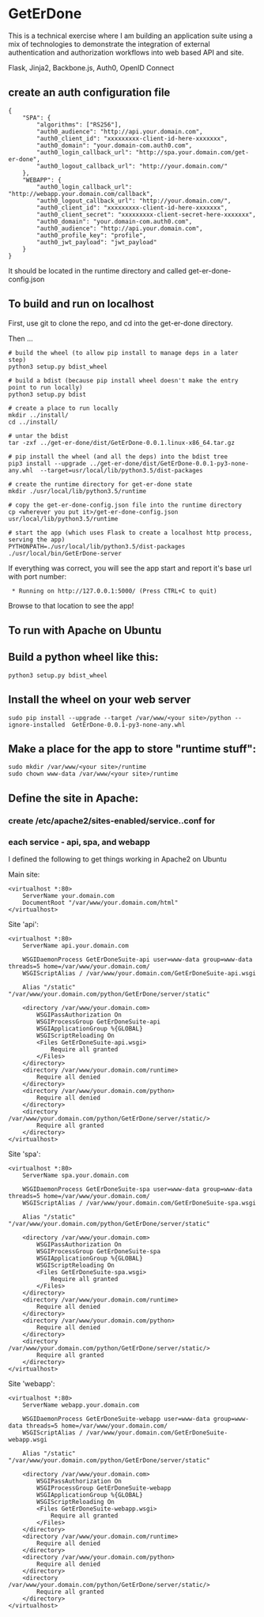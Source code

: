 # GetErDone

This is a technical exercise where I am building an application suite using a
mix of technologies to demonstrate the integration of external authentication
and authorization workflows into web based API and site.

Flask, Jinja2, Backbone.js, Auth0, OpenID Connect


## create an auth configuration file

```
{ 
    "SPA": { 
        "algorithms": ["RS256"],
        "auth0_audience": "http://api.your.domain.com",
        "auth0_client_id": "xxxxxxxxx-client-id-here-xxxxxxx",
        "auth0_domain": "your.domain-com.auth0.com",
        "auth0_login_callback_url": "http://spa.your.domain.com/get-er-done",
        "auth0_logout_callback_url": "http://your.domain.com/"
    },
    "WEBAPP": {
        "auth0_login_callback_url": "http://webapp.your.domain.com/callback",
        "auth0_logout_callback_url": "http://your.domain.com/",
        "auth0_client_id": "xxxxxxxxx-client-id-here-xxxxxxx",
        "auth0_client_secret": "xxxxxxxxx-client-secret-here-xxxxxxx",
        "auth0_domain": "your.domain-com.auth0.com",
        "auth0_audience": "http://api.your.domain.com",
        "auth0_profile_key": "profile",
        "auth0_jwt_payload": "jwt_payload"
    }
}
```

It should be located in the runtime directory and called get-er-done-config.json


## To build and run on localhost

First, use git to clone the repo, and cd into the get-er-done directory.

Then ...

```
# build the wheel (to allow pip install to manage deps in a later step)
python3 setup.py bdist_wheel

# build a bdist (because pip install wheel doesn't make the entry point to run locally)
python3 setup.py bdist

# create a place to run locally
mkdir ../install/
cd ../install/

# untar the bdist
tar -zxf ../get-er-done/dist/GetErDone-0.0.1.linux-x86_64.tar.gz

# pip install the wheel (and all the deps) into the bdist tree
pip3 install --upgrade ../get-er-done/dist/GetErDone-0.0.1-py3-none-any.whl  --target=usr/local/lib/python3.5/dist-packages

# create the runtime directory for get-er-done state
mkdir ./usr/local/lib/python3.5/runtime

# copy the get-er-done-config.json file into the runtime directory
cp <wherever you put it>/get-er-done-config.json usr/local/lib/python3.5/runtime

# start the app (which uses Flask to create a localhost http process, serving the app)
PYTHONPATH=./usr/local/lib/python3.5/dist-packages ./usr/local/bin/GetErDone-server

```
If everything was correct, you will see the app start and report it's base url with port number:
```
 * Running on http://127.0.0.1:5000/ (Press CTRL+C to quit)
```
Browse to that location to see the app!



## **To run with Apache on Ubuntu**

## Build a python wheel like this:

```
python3 setup.py bdist_wheel
```


## Install the wheel on your web server

```
sudo pip install --upgrade --target /var/www/<your site>/python --ignore-installed  GetErDone-0.0.1-py3-none-any.whl
```


## Make a place for the app to store "runtime stuff":
```
sudo mkdir /var/www/<your site>/runtime
sudo chown www-data /var/www/<your site>/runtime
```


## Define the site in Apache:

### create /etc/apache2/sites-enabled/service.<your site>.conf for
### each service - api, spa, and webapp

I defined the following to get things working in Apache2 on Ubuntu

Main site:

```
<virtualhost *:80>
    ServerName your.domain.com
    DocumentRoot "/var/www/your.domain.com/html"
</virtualhost>
```

Site 'api':

```
<virtualhost *:80>
    ServerName api.your.domain.com

    WSGIDaemonProcess GetErDoneSuite-api user=www-data group=www-data threads=5 home=/var/www/your.domain.com/
    WSGIScriptAlias / /var/www/your.domain.com/GetErDoneSuite-api.wsgi

    Alias "/static" "/var/www/your.domain.com/python/GetErDone/server/static"

    <directory /var/www/your.domain.com>
        WSGIPassAuthorization On
        WSGIProcessGroup GetErDoneSuite-api
        WSGIApplicationGroup %{GLOBAL}
        WSGIScriptReloading On
        <Files GetErDoneSuite-api.wsgi>
            Require all granted
        </Files>
    </directory>
    <directory /var/www/your.domain.com/runtime>
        Require all denied
    </directory>
    <directory /var/www/your.domain.com/python>
        Require all denied
    </directory>
    <directory /var/www/your.domain.com/python/GetErDone/server/static/>
        Require all granted
    </directory>
</virtualhost>
```

Site 'spa':

```
<virtualhost *:80>
    ServerName spa.your.domain.com

    WSGIDaemonProcess GetErDoneSuite-spa user=www-data group=www-data threads=5 home=/var/www/your.domain.com/
    WSGIScriptAlias / /var/www/your.domain.com/GetErDoneSuite-spa.wsgi

    Alias "/static" "/var/www/your.domain.com/python/GetErDone/server/static"

    <directory /var/www/your.domain.com>
        WSGIPassAuthorization On
        WSGIProcessGroup GetErDoneSuite-spa
        WSGIApplicationGroup %{GLOBAL}
        WSGIScriptReloading On
        <Files GetErDoneSuite-spa.wsgi>
            Require all granted
        </Files>
    </directory>
    <directory /var/www/your.domain.com/runtime>
        Require all denied
    </directory>
    <directory /var/www/your.domain.com/python>
        Require all denied
    </directory>
    <directory /var/www/your.domain.com/python/GetErDone/server/static/>
        Require all granted
    </directory>
</virtualhost>
```

Site 'webapp':

```
<virtualhost *:80>
    ServerName webapp.your.domain.com

    WSGIDaemonProcess GetErDoneSuite-webapp user=www-data group=www-data threads=5 home=/var/www/your.domain.com/
    WSGIScriptAlias / /var/www/your.domain.com/GetErDoneSuite-webapp.wsgi

    Alias "/static" "/var/www/your.domain.com/python/GetErDone/server/static"

    <directory /var/www/your.domain.com>
        WSGIPassAuthorization On
        WSGIProcessGroup GetErDoneSuite-webapp
        WSGIApplicationGroup %{GLOBAL}
        WSGIScriptReloading On
        <Files GetErDoneSuite-webapp.wsgi>
            Require all granted
        </Files>
    </directory>
    <directory /var/www/your.domain.com/runtime>
        Require all denied
    </directory>
    <directory /var/www/your.domain.com/python>
        Require all denied
    </directory>
    <directory /var/www/your.domain.com/python/GetErDone/server/static/>
        Require all granted
    </directory>
</virtualhost>
```
